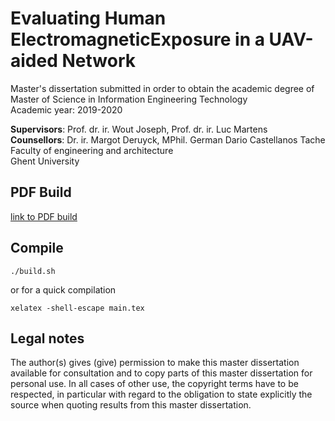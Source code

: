 # Evaluating Human ElectromagneticExposure in a UAV-aided Network

Master's dissertation submitted in order to obtain the academic degree of Master of Science in Information Engineering Technology  
Academic year: 2019-2020

**Supervisors**: Prof. dr. ir. Wout Joseph, Prof. dr. ir. Luc Martens  
**Counsellors**: Dr. ir. Margot Deruyck, MPhil. German Dario Castellanos Tache  
Faculty of engineering and architecture  
Ghent University  
 
## PDF Build
[link to PDF build](./main.pdf)


## Compile
```
./build.sh
```
or for a quick compilation
```
xelatex -shell-escape main.tex
```

## Legal notes
The author(s) gives (give) permission to make this master dissertation available for
consultation and to copy parts of this master dissertation for personal use.
In all cases of other use, the copyright terms have to be respected, in particular with regard to
the obligation to state explicitly the source when quoting results from this master dissertation.
